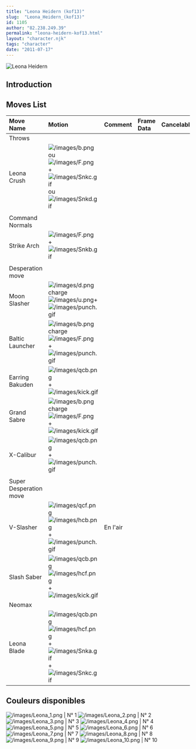 ```yaml
---
title: "Leona Heidern (kof13)"
slug:  "Leona_Heidern_(kof13)"
id: 1105
author: "82.238.249.39"
permalink: "leona-heidern-kof13.html"
layout: "character.njk"
tags: "character"
date: "2011-07-17"
---
```



![Leona Heidern](/images/Leonakof13.gif "Leona Heidern")

## Introduction

## Moves List

| Move Name              | Motion                                                                                                                                                          | Comment  | Frame Data | Cancelable | Damage LOW/HIGH/EX |
|:-----------------------|:----------------------------------------------------------------------------------------------------------------------------------------------------------------|:---------|:-----------|:-----------|:-------------------|
| Throws                 |                                                                                                                                                                 |          |            |            |                    |
| Leona Crush            | ![](/images/b.png "/images/b.png") ou ![](/images/F.png "/images/F.png") + ![](/images/Snkc.gif "/images/Snkc.gif") ou ![](/images/Snkd.gif "/images/Snkd.gif") |          |            |            | 100                |
|                        |                                                                                                                                                                 |          |            |            |                    |
| Command Normals        |                                                                                                                                                                 |          |            |            |                    |
| Strike Arch            | ![](/images/F.png "/images/F.png") + ![](/images/Snkb.gif "/images/Snkb.gif")                                                                                   |          |            |            |                    |
|                        |                                                                                                                                                                 |          |            |            |                    |
| Desperation move       |                                                                                                                                                                 |          |            |            |                    |
| Moon Slasher           | ![](/images/d.png "/images/d.png")charge![](/images/u.png "/images/u.png")+ ![](/images/punch.gif "/images/punch.gif")                                          |          |            |            |                    |
| Baltic Launcher        | ![](/images/b.png "/images/b.png")charge![](/images/F.png "/images/F.png") +![](/images/punch.gif "/images/punch.gif")                                          |          |            |            |                    |
| Earring Bakuden        | ![](/images/qcb.png "/images/qcb.png") +![](/images/kick.gif "/images/kick.gif")                                                                                |          |            |            |                    |
| Grand Sabre            | ![](/images/b.png "/images/b.png")charge![](/images/F.png "/images/F.png") + ![](/images/kick.gif "/images/kick.gif")                                           |          |            |            |                    |
| X-Calibur              | ![](/images/qcb.png "/images/qcb.png") +![](/images/punch.gif "/images/punch.gif")                                                                              |          |            |            |                    |
|                        |                                                                                                                                                                 |          |            |            |                    |
| Super Desperation move |                                                                                                                                                                 |          |            |            |                    |
| V-Slasher              | ![](/images/qcf.png "/images/qcf.png")![](/images/hcb.png "/images/hcb.png") + ![](/images/punch.gif "/images/punch.gif")                                       | En l'air |            |            |                    |
| Slash Saber            | ![](/images/qcb.png "/images/qcb.png")![](/images/hcf.png "/images/hcf.png") + ![](/images/kick.gif "/images/kick.gif")                                         |          |            |            |                    |
| Neomax                 |                                                                                                                                                                 |          |            |            |                    |
| Leona Blade            | ![](/images/qcb.png "/images/qcb.png")![](/images/hcf.png "/images/hcf.png")+ ![](/images/Snka.gif "/images/Snka.gif")+![](/images/Snkc.gif "/images/Snkc.gif") |          |            |            |                    |

## Couleurs disponibles

![](/images/Leona_1.png "/images/Leona_1.png") \| N° 1
![](/images/Leona_2.png "/images/Leona_2.png") \| N° 2
![](/images/Leona_3.png "/images/Leona_3.png") \| N° 3
![](/images/Leona_4.png "/images/Leona_4.png") \| N° 4
![](/images/Leona_5.png "/images/Leona_5.png") \| N° 5
![](/images/Leona_6.png "/images/Leona_6.png") \| N° 6
![](/images/Leona_7.png "/images/Leona_7.png") \| N° 7
![](/images/Leona_8.png "/images/Leona_8.png") \| N° 8
![](/images/Leona_9.png "/images/Leona_9.png") \| N° 9
![](/images/Leona_10.png "/images/Leona_10.png") \| N° 10

